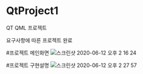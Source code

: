 # QtProject1
QT QML 프로젝트

요구사항에 따른 프로젝트 완료


#프로젝트 메인화면
![스크린샷 2020-06-12 오후 2 16 24](https://user-images.githubusercontent.com/42634661/84467628-aecec300-acb7-11ea-8a0f-282c1d99de5d.png)

#프로젝트 구현설명
![스크린샷 2020-06-12 오후 2 27 57](https://user-images.githubusercontent.com/42634661/84468301-73cd8f00-acb9-11ea-9f6c-66132845ecf4.png)

